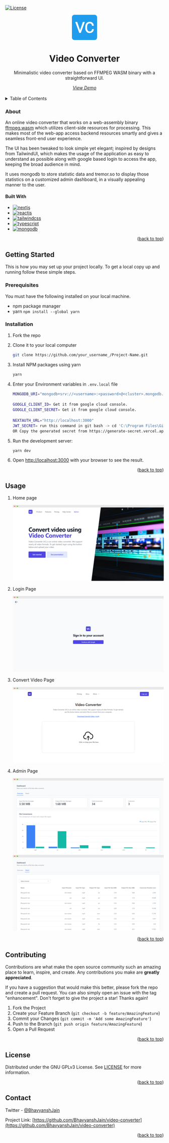 <a name="readme-top"></a>

[![License][license-shield]][license-url]

<div align="center">
  <a href="https://vc.bhavyansh.codes/">
    <img src="public/android-chrome-512x512.png" alt="Logo" width="80" height="80">
  </a>

  <h1 align="center">Video Converter</h1>
  
  <p align="center">
    Minimalistic video converter based on FFMPEG WASM binary with a straightforward UI.
  </p>
  <a href="https://vc.bhavyansh.codes/"><i>View Demo</i></a>
</div>

<br/>

<!-- TABLE OF CONTENTS -->
<details>
  <summary>Table of Contents</summary>
  <ol>
    <li>
      <a href="#about">About</a>
      <ul>
        <li><a href="#built-with">Built With</a></li>
      </ul>
    </li>
    <li>
      <a href="#getting-started">Getting Started</a>
      <ul>
        <li><a href="#prerequisites">Prerequisites</a></li>
        <li><a href="#installation">Installation</a></li>
      </ul>
    </li>
    <li><a href="#usage">Usage</a></li>
    <li><a href="#contributing">Contributing</a></li>
    <li><a href="#license">License</a></li>
    <li><a href="#contact">Contact</a></li>
  </ol>
</details>

<!-- ABOUT THE PROJECT -->

### About

An online video converter that works on a web-assembly binary [ffmpeg.wasm](https://github.com/ffmpegwasm/ffmpeg.wasm) which utilizes client-side resources for processing. This makes most of the web-app access backend resources smartly and gives a seamless front-end user experience.

The UI has been tweaked to look simple yet elegant; inspired by designs from TailwindUI, which makes the usage of the application as easy to understand as possible along with google based login to access the app, keeping the broad audience in mind.

It uses mongodb to store statistic data and tremor.so to display those statistics on a customized admin dashboard, in a visually appealing manner to the user.

#### Built With

- [![nextjs][next.js]][nextjs-url]
- [![reactjs][react.js]][reactjs-url]
- [![tailwindcss][tailwindcss]][tailwindcss-url]
- [![typescript][typescript]][typescript-url]
- [![mongodb][mongodb]][mongodb-url]

<p align="right">(<a href="#readme-top">back to top</a>)</p>

<!-- GETTING STARTED -->

## Getting Started

This is how you may set up your project locally.
To get a local copy up and running follow these simple steps.

### Prerequisites

You must have the following installed on your local machine.

- npm package manager
- yarn `npm install --global yarn`

### Installation

1. Fork the repo
2. Clone it to your local computer
   ```sh
   git clone https://github.com/your_username_/Project-Name.git
   ```
3. Install NPM packages using yarn
   ```sh
   yarn
   ```
4. Enter your Environment variables in `.env.local` file

   ```sh
   MONGODB_URI="mongodb+srv://<username>:<password>@<cluster>.mongodb.net/videoConverter?retryWrites=true&w=majority"

   GOOGLE_CLIENT_ID= Get it from google cloud console.
   GOOGLE_CLIENT_SECRET= Get it from google cloud console.

   NEXTAUTH_URL="http://localhost:3000"
   JWT_SECRET= run this command in git bash -> cd 'C:\Program Files\Git\usr\bin\' && openssl rand -base64 32
   OR Copy the generated secret from https://generate-secret.vercel.app/32
   ```

5. Run the development server:
   ```bash
   yarn dev
   ```
6. Open [http://localhost:3000](http://localhost:3000) with your browser to see the result.

<p align="right">(<a href="#readme-top">back to top</a>)</p>

<!-- USAGE EXAMPLES -->

## Usage

1. Home page

   ![Example screenshot](./images/home-page.png)

2. Login Page

   ![Example screenshot](./images/login-page.png)

3. Convert Video Page

   ![Example screenshot](./images/convert-video-page.png)

4. Admin Page

   ![Example screenshot](./images/admin-page-overview.png)
   ![Example screenshot](./images/admin-page-details.png)

<p align="right">(<a href="#readme-top">back to top</a>)</p>

<!-- CONTRIBUTING -->

## Contributing

Contributions are what make the open source community such an amazing place to learn, inspire, and create. Any contributions you make are **greatly appreciated**.

If you have a suggestion that would make this better, please fork the repo and create a pull request. You can also simply open an issue with the tag "enhancement".
Don't forget to give the project a star! Thanks again!

1. Fork the Project
2. Create your Feature Branch (`git checkout -b feature/AmazingFeature`)
3. Commit your Changes (`git commit -m 'Add some AmazingFeature'`)
4. Push to the Branch (`git push origin feature/AmazingFeature`)
5. Open a Pull Request

<p align="right">(<a href="#readme-top">back to top</a>)</p>

<!-- LICENSE -->

## License

Distributed under the GNU GPLv3 License. See [LICENSE](LICENSE) for more information.

<p align="right">(<a href="#readme-top">back to top</a>)</p>

<!-- CONTACT -->

## Contact

Twitter - [@BhavyanshJain](https://twitter.com/Bhavyansh_Jain_)

Project Link: [https://github.com/BhavyanshJain/video-converter](https://github.com/BhavyanshJain/video-converter)

<p align="right">(<a href="#readme-top">back to top</a>)</p>

<!-- MARKDOWN LINKS & IMAGES -->

[license-shield]: https://img.shields.io/github/license/BhavyanshJain/video-converter
[license-url]: https://github.com/BhavyanshJain/video-converter/blob/master/LICENSE
[next.js]: https://img.shields.io/badge/Next.js-000000?style=for-the-badge&logo=nextdotjs&logoColor=white
[nextjs-url]: https://nextjs.org/
[react.js]: https://img.shields.io/badge/React.js-20232A?style=for-the-badge&logo=react&logoColor=61DAFB
[reactjs-url]: https://reactjs.org/
[tailwindcss]: https://img.shields.io/badge/TailwindCSS-06B6D4?style=for-the-badge&logo=tailwindcss&logoColor=white
[tailwindcss-url]: https://tailwindcss.com/
[typescript]: https://img.shields.io/badge/TypeScript-3178C6?style=for-the-badge&logo=typescript&logoColor=white
[typescript-url]: https://www.typescriptlang.org/
[mongodb]: https://img.shields.io/badge/MongoDB-47A248?style=for-the-badge&logo=mongodb&logoColor=white
[mongodb-url]: https://www.mongodb.com/
